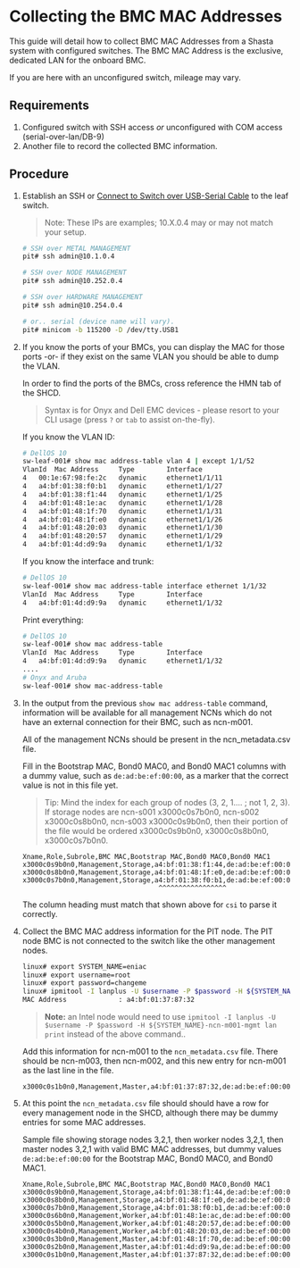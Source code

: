 # Collecting the BMC MAC Addresses

This guide will detail how to collect BMC MAC Addresses from a Shasta system with configured switches.
The BMC MAC Address is the exclusive, dedicated LAN for the onboard BMC.

If you are here with an unconfigured switch, mileage may vary.

## Requirements

1. Configured switch with SSH access _or_ unconfigured with COM access (serial-over-lan/DB-9)
1. Another file to record the collected BMC information.

## Procedure

1. Establish an SSH or [Connect to Switch over USB-Serial Cable](connect_to_switch_over_usb_serial_cable.md) to the leaf switch.
    > Note: These IPs are examples; 10.X.0.4 may or may not match your setup.
    ```bash
    # SSH over METAL MANAGEMENT
    pit# ssh admin@10.1.0.4

    # SSH over NODE MANAGEMENT
    pit# ssh admin@10.252.0.4

    # SSH over HARDWARE MANAGEMENT
    pit# ssh admin@10.254.0.4  

    # or.. serial (device name will vary).
    pit# minicom -b 115200 -D /dev/tty.USB1
    ```
1. If you know the ports of your BMCs, you can display the MAC for those ports -or- if they exist on the same VLAN you should be able to dump the VLAN.

    In order to find the ports of the BMCs, cross reference the HMN tab of the SHCD.

    > Syntax is for Onyx and Dell EMC devices - please resort to your CLI usage (press `?` or `tab` to assist on-the-fly).

    If you know the VLAN ID:
    ```bash
    # DellOS 10
    sw-leaf-001# show mac address-table vlan 4 | except 1/1/52
    VlanId	Mac Address		Type		Interface
    4	00:1e:67:98:fe:2c	dynamic		ethernet1/1/11
    4	a4:bf:01:38:f0:b1	dynamic		ethernet1/1/27
    4	a4:bf:01:38:f1:44	dynamic		ethernet1/1/25
    4	a4:bf:01:48:1e:ac	dynamic		ethernet1/1/28
    4	a4:bf:01:48:1f:70	dynamic		ethernet1/1/31
    4	a4:bf:01:48:1f:e0	dynamic		ethernet1/1/26
    4	a4:bf:01:48:20:03	dynamic		ethernet1/1/30
    4	a4:bf:01:48:20:57	dynamic		ethernet1/1/29
    4	a4:bf:01:4d:d9:9a	dynamic		ethernet1/1/32
    ```
    If you know the interface and trunk:
    ```bash
    # DellOS 10
    sw-leaf-001# show mac address-table interface ethernet 1/1/32
    VlanId	Mac Address		Type		Interface
    4	a4:bf:01:4d:d9:9a	dynamic		ethernet1/1/32
    ```
    Print everything:
    ```bash
    # DellOS 10
    sw-leaf-001# show mac address-table
    VlanId	Mac Address		Type		Interface
    4	a4:bf:01:4d:d9:9a	dynamic		ethernet1/1/32
    ....
    # Onyx and Aruba
    sw-leaf-001# show mac-address-table

    ```
1. In the output from the previous `show mac address-table` command, information will be available for all management NCNs which do not have an external connection for their BMC, such as ncn-m001.  

   All of the management NCNs should be present in the ncn_metadata.csv file.  

   Fill in the Bootstrap MAC, Bond0 MAC0, and Bond0 MAC1 columns with a dummy value, such as `de:ad:be:ef:00:00`,
   as a marker that the correct value is not in this file yet.

   > Tip: Mind the index for each group of nodes (3, 2, 1.... ; not 1, 2, 3). If storage nodes are ncn-s001 x3000c0s7b0n0, ncn-s002 x3000c0s8b0n0, ncn-s003 x3000c0s9b0n0, then their portion of the file would be ordered x3000c0s9b0n0, x3000c0s8b0n0, x3000c0s7b0n0.


   ```
   Xname,Role,Subrole,BMC MAC,Bootstrap MAC,Bond0 MAC0,Bond0 MAC1
   x3000c0s9b0n0,Management,Storage,a4:bf:01:38:f1:44,de:ad:be:ef:00:00,de:ad:be:ef:00:00,de:ad:be:ef:00:00
   x3000c0s8b0n0,Management,Storage,a4:bf:01:48:1f:e0,de:ad:be:ef:00:00,de:ad:be:ef:00:00,de:ad:be:ef:00:00
   x3000c0s7b0n0,Management,Storage,a4:bf:01:38:f0:b1,de:ad:be:ef:00:00,de:ad:be:ef:00:00,de:ad:be:ef:00:00
                                     ^^^^^^^^^^^^^^^^^
    ```

   The column heading must match that shown above for `csi` to parse it correctly. 

1. Collect the BMC MAC address information for the PIT node. 
   The PIT node BMC is not connected to the switch like the other management nodes.

   ```bash
   linux# export SYSTEM_NAME=eniac
   linux# export username=root
   linux# export password=changeme
   linux# ipmitool -I lanplus -U $username -P $password -H ${SYSTEM_NAME}-ncn-m001-mgmt lan print | grep "MAC Address"
   MAC Address             : a4:bf:01:37:87:32
   ```

   > **Note:** an Intel node would need to use `ipmitool -I lanplus -U $username -P $password -H ${SYSTEM_NAME}-ncn-m001-mgmt lan print` instead of the above command..

   Add this information for ncn-m001 to the `ncn_metadata.csv` file. There should be ncn-m003, then ncn-m002, and this new entry for ncn-m001 as the last line in the file.
   ```
   x3000c0s1b0n0,Management,Master,a4:bf:01:37:87:32,de:ad:be:ef:00:00,de:ad:be:ef:00:00,de:ad:be:ef:00:00
   ```

1. At this point the `ncn_metadata.csv` file should should have a row for every management node in the SHCD,
   although there may be dummy entries for some MAC addresses.

   Sample file showing storage nodes 3,2,1, then worker nodes 3,2,1, then master nodes 3,2,1 with valid BMC 
   MAC addresses, but dummy values `de:ad:be:ef:00:00` for the Bootstrap MAC, Bond0 MAC0, and Bond0 MAC1.

   ```
   Xname,Role,Subrole,BMC MAC,Bootstrap MAC,Bond0 MAC0,Bond0 MAC1
   x3000c0s9b0n0,Management,Storage,a4:bf:01:38:f1:44,de:ad:be:ef:00:00,de:ad:be:ef:00:00,de:ad:be:ef:00:00
   x3000c0s8b0n0,Management,Storage,a4:bf:01:48:1f:e0,de:ad:be:ef:00:00,de:ad:be:ef:00:00,de:ad:be:ef:00:00
   x3000c0s7b0n0,Management,Storage,a4:bf:01:38:f0:b1,de:ad:be:ef:00:00,de:ad:be:ef:00:00,de:ad:be:ef:00:00
   x3000c0s6b0n0,Management,Worker,a4:bf:01:48:1e:ac,de:ad:be:ef:00:00,de:ad:be:ef:00:00,de:ad:be:ef:00:00
   x3000c0s5b0n0,Management,Worker,a4:bf:01:48:20:57,de:ad:be:ef:00:00,de:ad:be:ef:00:00,de:ad:be:ef:00:00
   x3000c0s4b0n0,Management,Worker,a4:bf:01:48:20:03,de:ad:be:ef:00:00,de:ad:be:ef:00:00,de:ad:be:ef:00:00
   x3000c0s3b0n0,Management,Master,a4:bf:01:48:1f:70,de:ad:be:ef:00:00,de:ad:be:ef:00:00,de:ad:be:ef:00:00
   x3000c0s2b0n0,Management,Master,a4:bf:01:4d:d9:9a,de:ad:be:ef:00:00,de:ad:be:ef:00:00,de:ad:be:ef:00:00
   x3000c0s1b0n0,Management,Master,a4:bf:01:37:87:32,de:ad:be:ef:00:00,de:ad:be:ef:00:00,de:ad:be:ef:00:00

   ```
